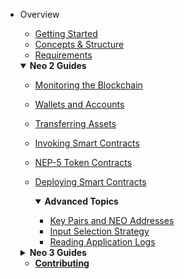 - Overview

  - [Getting Started](overview/getting_started.md)
  - [Concepts & Structure](overview/concepts_and_structure.md)
  - [Requirements](overview/requirements.md)

  <details open>
    <summary><b>Neo 2 Guides</b></summary>

  - [Monitoring the Blockchain](neo2_guides/monitoring.md)
  - [Wallets and Accounts](neo2_guides/wallets_and_accounts.md)
  - [Transferring Assets](neo2_guides/asset_transfer.md)
  - [Invoking Smart Contracts](neo2_guides/contract_invocation.md)
  - [NEP-5 Token Contracts](neo2_guides/token_contracts.md)
  - [Deploying Smart Contracts](neo2_guides/contract_deployment.md)

    <details open>
      <summary><b>Advanced Topics</b></summary>

    - [Key Pairs and NEO Addresses](neo2_guides/neo2_adv_topics/keypairs_and_neo_addresses.md)
    - [Input Selection Strategy](neo2_guides/neo2_adv_topics/input_selection_strategy.md)
    - [Reading Application Logs](neo2_guides/neo2_adv_topics/application_log.md)

    </details>

  </details>

  <details>
    <summary><b>Neo 3 Guides</b></summary>

  - [Monitoring the Blockchain](neo3_guides/monitoring.md)
  - [Wallets and Accounts](neo3_guides/wallets_and_accounts.md)
  - [Transferring Tokens / Assets](neo3_guides/token_transfer.md)
  - [Invoking Smart Contracts](neo3_guides/contract_invocation.md)

    <details>
      <summary><b>Smart Contract Development</b></summary>
      
      - [Introduction](neo3_guides/compiler_devpack/introduction.md)
      - [Compilation](neo3_guides/compiler_devpack/compilation.md)
      - [Deployment](neo3_guides/compiler_devpack/deployment.md)
      - [Limitations](neo3_guides/compiler_devpack/limitations.md)

     </details>

  </details>

  - [**Contributing**](contributing.md)
